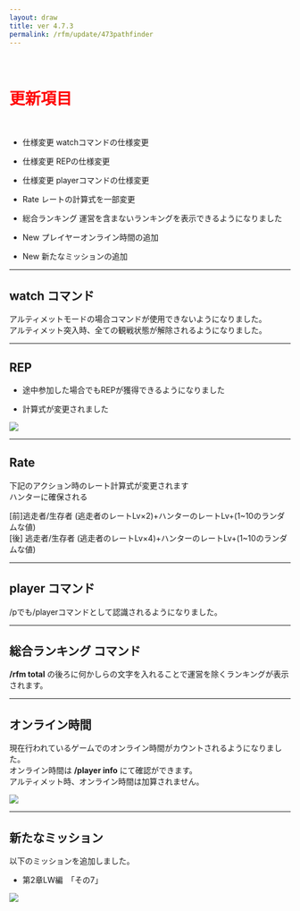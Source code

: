```yaml
---
layout: draw
title: ver 4.7.3
permalink: /rfm/update/473pathfinder
---
```


<br>
<h1 id="1"><font color="red">更新項目</font></h1><br>

+ <span class="red-badge">仕様変更</span> watchコマンドの仕様変更

+ <span class="red-badge">仕様変更</span> REPの仕様変更

+ <span class="red-badge">仕様変更</span> playerコマンドの仕様変更

+ <span class="red-badge">Rate</span> レートの計算式を一部変更

+ <span class="blue-badge">総合ランキング</span> 運営を含まないランキングを表示できるようになりました

+ <span class="blue-badge">New</span> プレイヤーオンライン時間の追加

+ <span class="green-badge">New</span> 新たなミッションの追加
 




---------------------  
## watch コマンド

アルティメットモードの場合コマンドが使用できないようになりました。<br>
アルティメット突入時、全ての観戦状態が解除されるようになりました。  

---------------------  
## REP

 + 途中参加した場合でもREPが獲得できるようになりました
 
 + 計算式が変更されました
 
 <a><img src="http://web.njj12.net/public/images/rep20180106.jpg"></a><br>

---------------------  
## Rate
下記のアクション時のレート計算式が変更されます<br>
ハンターに確保される	

[前]逃走者/生存者	(逃走者のレートLv×2)+ハンターのレートLv+(1~10のランダムな値)<br>
[後] 逃走者/生存者 (逃走者のレートLv×4)+ハンターのレートLv+(1~10のランダムな値)<br>

--------------------- 
## player コマンド

/pでも/playerコマンドとして認識されるようになりました。

---------------------------
## 総合ランキング コマンド

**/rfm total** 
の後ろに何かしらの文字を入れることで運営を除くランキングが表示されます。  

---------------------  
## オンライン時間  

現在行われているゲームでのオンライン時間がカウントされるようになりました。<br>
オンライン時間は **/player info** にて確認ができます。<br>
アルティメット時、オンライン時間は加算されません。<br>

 <a><img src="http://web.njj12.net/public/images/onlinetime20181006.jpg"></a><br>

---------------------  
## 新たなミッション  
以下のミッションを追加しました。

+ 第2章LW編　「その7」

<a><img src="http://web.njj12.net/public/images/lw7-3.png"></a><br>
  
